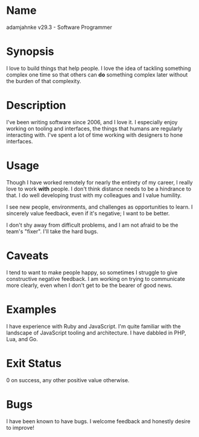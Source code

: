 # Name
adamjahnke v29.3 - Software Programmer

# Synopsis
I love to build things that help people. I love the idea of tackling something
complex one time so that others can **do** something complex later without the
burden of that complexity.

# Description
I've been writing software since 2006, and I love it. I especially enjoy
working on tooling and interfaces, the things that humans are regularly
interacting with. I've spent a lot of time working with designers to hone
interfaces.

# Usage
Though I have worked remotely for nearly the entirety of my career, I really
love to work **with** people. I don't think distance needs to be a hindrance to
that. I do well developing trust with my colleagues and I value humility.

I see new people, environments, and challenges as opportunities to learn. I
sincerely value feedback, even if it's negative; I want to be better.

I don't shy away from difficult problems, and I am not afraid to be the team's
"fixer". I'll take the hard bugs.

# Caveats
I tend to want to make people happy, so sometimes I struggle to give
constructive negative feedback. I am working on trying to communicate more
clearly, even when I don't get to be the bearer of good news.

# Examples
I have experience with Ruby and JavaScript. I'm quite familiar with the
landscape of JavaScript tooling and architecture. I have dabbled in PHP, Lua,
and Go.

# Exit Status
0 on success, any other positive value otherwise.

# Bugs
I have been known to have bugs. I welcome feedback and honestly desire to improve!

